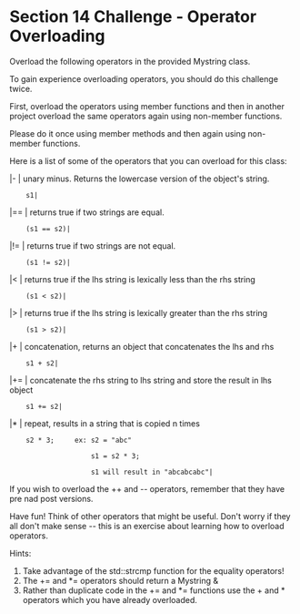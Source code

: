 # Section 14 Challenge - Operator Overloading #

Overload the following operators in the provided Mystring class.

To gain experience overloading operators, you should do this challenge twice. 

First, overload the operators using member functions and then in another project overload the same operators again using non-member functions.

Please do it once using member methods and then again using non-member functions. 

Here is a list of some of the operators that you can overload for this class:

|-   |  unary minus. Returns the lowercase version of the object's string.
        
        s1|

|==  |   returns true if two strings are equal.

        (s1 == s2)|

|!=  |   returns true if two strings are not equal.

        (s1 != s2)|

|<   |   returns true if the lhs string is lexically less than the rhs string
        
        (s1 < s2)|

|>   |   returns true if the lhs string is lexically greater than the rhs string
        
        (s1 > s2)|

|+   |   concatenation, returns an object that concatenates the lhs and rhs
        
        s1 + s2|

|+=  |   concatenate the rhs string to lhs string and store the result in lhs object
        
        s1 += s2|

|*   |   repeat, results in a string that is copied n times
        
        s2 * 3;     ex: s2 = "abc"
                        
                        s1 = s2 * 3;
                        
                        s1 will result in "abcabcabc"|
                        

If you wish to overload the ++ and -- operators, remember that they have pre nad post versions.

Have fun! Think of other operators that might be useful. Don't worry if they all don't make sense -- this is an exercise about learning how to overload operators.

Hints:
1.  Take advantage of the std::strcmp function for the equality operators!
2.  The += and *= operators should return a Mystring &
3.  Rather than duplicate code in the += and *= functions use the + and * operators which you have already overloaded.